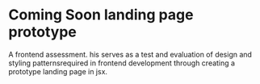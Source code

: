# Coming Soon landing page prototype 
 A frontend assessment. his serves as a test and evaluation of design and styling patternsrequired in frontend development through creating a prototype landing page in jsx.
